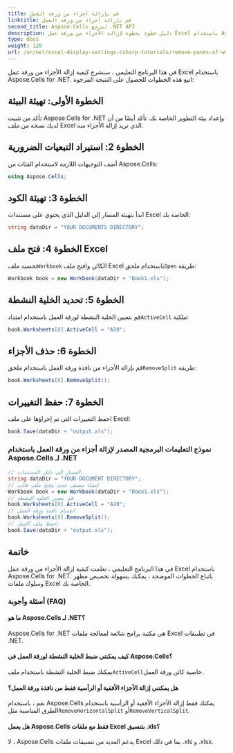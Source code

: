 ```yaml
---
title: قم بإزالة أجزاء من ورقة العمل
linktitle: قم بإزالة أجزاء من ورقة العمل
second_title: Aspose.Cells لمرجع .NET API
description: دليل خطوة بخطوة لإزالة الأجزاء من ورقة عمل Excel باستخدام Aspose.Cells for .NET.
type: docs
weight: 120
url: /ar/net/excel-display-settings-csharp-tutorials/remove-panes-of-worksheet/
---
```

في هذا البرنامج التعليمي ، سنشرح كيفية إزالة الأجزاء من ورقة عمل Excel باستخدام Aspose.Cells for .NET. اتبع هذه الخطوات للحصول على النتيجة المرجوة:

## الخطوة الأولى: تهيئة البيئة

تأكد من تثبيت Aspose.Cells for .NET وإعداد بيئة التطوير الخاصة بك. تأكد أيضًا من أن لديك نسخة من ملف Excel الذي تريد إزالة الأجزاء منه.

## الخطوة 2: استيراد التبعيات الضرورية

أضف التوجيهات اللازمة لاستخدام الفئات من Aspose.Cells:

```csharp
using Aspose.Cells;
```

## الخطوة 3: تهيئة الكود

ابدأ بتهيئة المسار إلى الدليل الذي يحتوي على مستندات Excel الخاصة بك:

```csharp
string dataDir = "YOUR DOCUMENTS DIRECTORY";
```

## الخطوة 4: فتح ملف Excel

 تجسيد ملف`Workbook` الكائن وافتح ملف Excel باستخدام ملحق`Open` طريقة:

```csharp
Workbook book = new Workbook(dataDir + "Book1.xls");
```

## الخطوة 5: تحديد الخلية النشطة

 قم بتعيين الخلية النشطة لورقة العمل باستخدام امتداد`ActiveCell` ملكية:

```csharp
book.Worksheets[0].ActiveCell = "A20";
```

## الخطوة 6: حذف الأجزاء

 قم بإزالة الأجزاء من نافذة ورقة العمل باستخدام ملحق`RemoveSplit` طريقة:

```csharp
book.Worksheets[0].RemoveSplit();
```

## الخطوة 7: حفظ التغييرات

احفظ التغييرات التي تم إجراؤها على ملف Excel:

```csharp
book.Save(dataDir + "output.xls");
```

### نموذج التعليمات البرمجية المصدر لإزالة أجزاء من ورقة العمل باستخدام Aspose.Cells لـ .NET 
```csharp
// المسار إلى دليل المستندات.
string dataDir = "YOUR DOCUMENT DIRECTORY";
// إنشاء مصنف جديد وفتح ملف قالب
Workbook book = new Workbook(dataDir + "Book1.xls");
// قم بتعيين الخلية النشطة
book.Worksheets[0].ActiveCell = "A20";
// انقسام نافذة ورقة العمل
book.Worksheets[0].RemoveSplit();
// احفظ ملف اكسل
book.Save(dataDir + "output.xls");
```

## خاتمة

في هذا البرنامج التعليمي ، تعلمت كيفية إزالة الأجزاء من ورقة عمل Excel باستخدام Aspose.Cells for .NET. باتباع الخطوات الموضحة ، يمكنك بسهولة تخصيص مظهر وسلوك ملفات Excel الخاصة بك.

### أسئلة وأجوبة (FAQ)

#### ما هو Aspose.Cells لـ .NET؟

Aspose.Cells for .NET هي مكتبة برامج شائعة لمعالجة ملفات Excel في تطبيقات .NET.

#### كيف يمكنني ضبط الخلية النشطة لورقة العمل في Aspose.Cells؟

 يمكنك ضبط الخلية النشطة باستخدام ملف`ActiveCell`خاصية كائن ورقة العمل.

#### هل يمكنني إزالة الأجزاء الأفقية أو الرأسية فقط من نافذة ورقة العمل؟

 نعم ، باستخدام Aspose.Cells يمكنك فقط إزالة الأجزاء الأفقية أو الرأسية باستخدام الطرق المناسبة مثل`RemoveHorizontalSplit` أو`RemoveVerticalSplit`.

#### هل يعمل Aspose.Cells فقط مع ملفات Excel بتنسيق .xls؟

لا ، Aspose.Cells يدعم العديد من تنسيقات ملفات Excel بما في ذلك .xls و .xlsx.
	